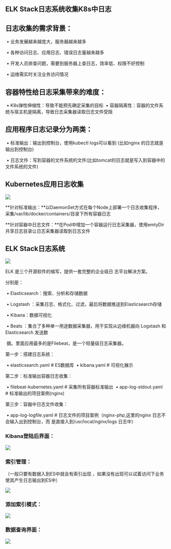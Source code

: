 ## ELK Stack日志系统收集K8s中日志

## 日志收集的需求背景：



​			• 业务发展越来越庞大，服务器越来越多

​			• 各种访问日志、应用日志、错误日志量越来越多

​			• 开发人员排查问题，需要到服务器上查日志，效率低、权限不好控制

​			• 运维需实时关注业务访问情况





## 容器特性给日志采集带来的难度：

​			• K8s弹性伸缩性：导致不能预先确定采集的目标
​			• 容器隔离性：容器的文件系统与宿主机是隔离，导致日志采集器读取日志文件受阻






## 应用程序日志记录分为两类：

​			• 标准输出：输出到控制台，使用kubectl logs可以看到 (比如nginx 的日志就是输出到控制台)

​			• 日志文件：写到容器的文件系统的文件(比如tomcat的日志就是写入到容器中的文件系统的文件)






## Kubernetes应用日志收集

![](http://jpg.fxkjnj.com/soft/kubernetes/ELK-1.png)



**针对标准输出：**以DaemonSet方式在每个Node上部署一个日志收集程序，采集/var/lib/docker/containers/目录下所有容器日志



**针对容器中日志文件：**在Pod中增加一个容器运行日志采集器，使用emtyDir共享日志目录让日志采集器读取到日志文件





## ELK Stack日志系统

![](http://jpg.fxkjnj.com/soft/kubernetes/ELK-2.png)

ELK 是三个开源软件的缩写，提供一套完整的企业级日  志平台解决方案。

分别是：

​			• Elasticsearch：搜索、分析和存储数据

​			• Logstash ：采集日志、格式化、过滤，最后将数据推送到Elasticsearch存储

​			• Kibana：数据可视化

​			• Beats ：集合了多种单一用途数据采集器，用于实现从边缘机器向 Logstash 和 Elasticsearch 发送数

​			  				据。里面应用最多的是Filebeat，是一个轻量级日志采集器。



第一步：搭建日志系统：

​		• elasticsearch.yaml # ES数据库
​		• kibana.yaml # 可视化展示



第二步：标准输出容器日志收集：

​		• filebeat-kubernetes.yaml 	# 采集所有容器标准输出
​		• app-log-stdout.yaml 			# 标准输出的项目案例(nginx)



第三步：容器中日志文件收集：

​		• app-log-logfile.yaml 			# 日志文件的项目案例（nginx-php,这里的nginx 日志不会输入出到控制台，而															是直接入到/usr/local/nginx/logs 日志中）

### Kibana登陆后界面：



![](http://jpg.fxkjnj.com/soft/kubernetes/ELK-4.png)





### 索引管理：

（一般只要有数据入到ES中就会有索引出现 ，如果没有出现可以试着访问下业务使其产生日志输出到ES中）

![](http://jpg.fxkjnj.com/soft/kubernetes/ELK-6.png)



### 添加索引模式：



![](http://jpg.fxkjnj.com/soft/kubernetes/ELK-7.png)



### 数据查询界面：

![](http://jpg.fxkjnj.com/soft/kubernetes/ELK-5.png)
